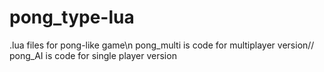 # pong_type-lua
.lua files for pong-like game\n
  pong_multi is code for multiplayer version//
  pong_AI is code for single player version
